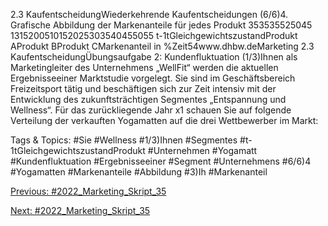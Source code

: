 2.3 KaufentscheidungWiederkehrende Kaufentscheidungen (6/6)4. Grafische Abbildung der Markenanteile für jedes Produkt
353535525045
1315200510152025303540455055
t-1tGleichgewichtszustandProdukt AProdukt BProdukt CMarkenanteil in %Zeit54www.dhbw.deMarketing
2.3 KaufentscheidungÜbungsaufgabe 2: Kundenfluktuation (1/3)Ihnen als Marketingleiter des Unternehmens „WellFit“ werden die aktuellen Ergebnisseeiner Marktstudie vorgelegt. Sie sind im Geschäftsbereich Freizeitsport tätig und beschäftigen sich zur Zeit intensiv mit der Entwicklung des zukunftsträchtigen Segmentes „Entspannung und Wellness“. Für das zurückliegende Jahr x1 schauen Sie auf folgende Verteilung der verkauften Yogamatten auf die drei Wettbewerber im Markt:

   Tags & Topics:
   #Sie
   #Wellness
   #1/3)Ihnen
   #Segmentes
   #t-1tGleichgewichtszustandProdukt
   #Unternehmen
   #Yogamatt
   #Kundenfluktuation
   #Ergebnisseeiner
   #Segment
   #Unternehmens
   #6/6)4
   #Yogamatten
   #Markenanteile
   #Abbildung
   #3)Ih
   #Markenanteil

[Previous: #2022_Marketing_Skript_35](2022_Marketing_Skript_35.md)

[Next: #2022_Marketing_Skript_35](2022_Marketing_Skript_35.md)